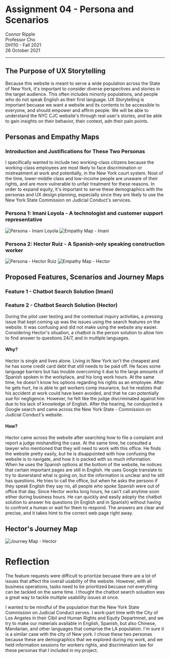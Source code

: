 # Assignment 04 - Persona and Scenarios

Connor Ripple <br>
Professor Cho <br>
DH110 - Fall 2021 <br>
26 October 2021 <br>

---

## The Purpose of UX Storytelling

Because this website is meant to serve a wide population across the State of New York, it's important to consider diverse perspectives and stories in the target audience. This often includes minority populations, and people who do not speak English as their first language. UX Storytelling is important becuase we want a website and its contents to be accessible to everyone, and should empower and affirm people. We will be able to understand the NYC CJC website's through real user's stories, and be able to gain insights on their behavior, their context, adn their pain points. 

## Personas and Empathy Maps

### Introduction and Justifications for These Two Personas 

I specifically wanted to include two working-class citizens because the working-class employees are most likely to face discrimination or mistreatment at work and potentially, in the New York court system. Nost of the time, lower-middle class and low-income people are unaware of their rights, and are more vulnerable to unfair treatment for these reasons. In order to expand equity, it's important to serve these demographics with the personas and UX design planning, especially since they are likely to use the New York State Commission on Judicial Conduct's services. 

### Persona 1: Imani Loyola - A technologist and customer support representative

![Persona - Imani Loyola](https://user-images.githubusercontent.com/91553088/138819166-200ad3e1-df13-48ba-9f57-3b5c8b89464a.png)
![Empathy Map - Imani](https://user-images.githubusercontent.com/91553088/138819491-c99c6bdf-dcb7-4a3e-b7a8-197d8448c443.png)


### Persona 2: Hector Ruiz - A Spanish-only speaking construction worker 

![Persona - Hector Ruiz](https://user-images.githubusercontent.com/91553088/138819311-224bff8b-6845-47cf-911e-94a6bcaf47d0.png)
![Empathy Map - Hector](https://user-images.githubusercontent.com/91553088/138819511-34f03a4f-0457-4c05-9916-9f3c3b990f09.png)

## Proposed Features, Scenarios and Journey Maps

### Feature 1 - Chatbot Search Solution (Imani)



### Feature 2 - Chatbot Search Solution (Hector)

During the pilot user testing and the contextual inquiry activities, a pressing issue that kept coming up was the issues using the search features on the website. It was confusing and did not make using the website any easier. Considering Hector's situation, a chatbot is the person solution to allow him to find answer to questions 24/7, and in multiple languages. 

#### Why? 

Hector is single and lives alone. Living in New York isn't the cheapest and he has some credit card debt that still needs to be paid off. He faces some language barriers but has trouble overcoming it due to the large amounts of Spanish spoken in the workplace, and his long work hours. At the same time, he doesn't know his options regarding his rights as an employee. After he gets hurt, he is able to get workers comp insurance, but he realizes that his accident at work could have been avoided, and that he can potentially sue for negligence. However, he felt like the  judge discriminated against him due to his lack of knowledge of English. After the hearing, he conduycted a Google search and came across the New York State - Commission on Judicial Conduct's website.  

#### How?

Hector came across the website after searching how to file a complaint and report a judge mishandling the case. At the same time, he consulted a lawyer who mentioned that they will need to work with this office. He finds the website pretty easily, but he is disappointed with how confusing the website is to navigate, and how it is packed with so much information. When he uses the Spanish options at the bottom of the website, he notices that certain important pages are still in English. He uses Google translate to try to dunerstand what is going on, but the information is unclear and he still has questions. He tries to call the office, but when he asks the persono if they speak English they say no, all people who spoke Spanish were out of office that day. Since Hector works long hours, he can't call anytime soon either during business hours. He can quickly and easily adopty the chatbot solution to answer his questions (in English and in Spanish) without having to confront a human or wait for them to respond. The answers are clear and precise, and it takes himt to the correct web page right away.  

## Hector's Journey Map

![Journey Map - Hector](https://user-images.githubusercontent.com/91553088/138821452-17cd3675-a3d0-4d7b-9bd6-49f8d5c37629.png)

# Reflection

The feature requests were difficult to priortize becuase there are a lot of issues that affect the overall usability of the website. However, with all business operations, tasks need to be prioritized becuase not everything can be tackled on the same time. I thought the chatbot search soluation was a great way to tackle multiple usabililty issues at once.

I wanted to be mindful of the population that the New York State Commission on Judicial Conduct serves. I work-part time with the City of Los Angeles in their Cibil and Human Rights and Equity Departmnet, and we try to make our materials available in English, Spanish, but also Chinese, Mandarian, and other languages that comprise the LA population. I'm sure it is a similar case with the city of New york. I chose these two personas because these are demographics that we explored during my work, and we held information sessions for workers rights, and discrimination law for these personas that I included in my project. 

